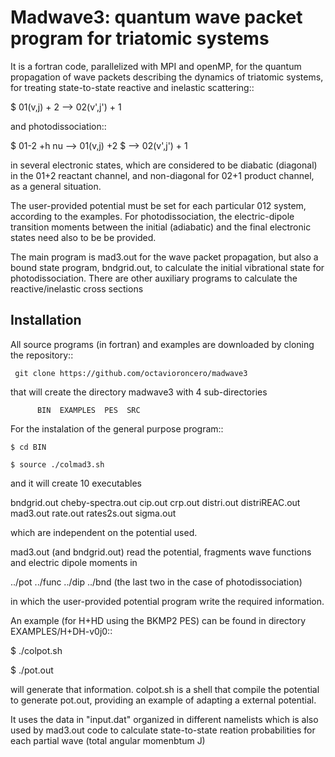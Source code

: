 # Madwave3: quantum wave packet program for triatomic systems  


It is a fortran code, parallelized with MPI and openMP,
for the quantum propagation of wave packets describing the dynamics of triatomic systems,
 for treating state-to-state reactive and inelastic scattering::

   $ 01(v,j) + 2 --> 02(v',j') + 1

and photodissociation::

   $ 01-2 +h nu --> 01(v,j) +2
   $            --> 02(v',j') + 1

in several electronic states, which are considered to be
diabatic (diagonal) in the 01+2 reactant channel, and non-diagonal
for 02+1 product channel, as a general situation.

The user-provided potential must be set for each particular 012 system,
 according to the examples. For photodissociation, the electric-dipole
transition moments between the initial (adiabatic) and the final
electronic states need also to be be provided.

The main program is mad3.out for the wave packet propagation, but
also a bound state program, bndgrid.out, to calculate the initial vibrational
state for photodissociation. There are other auxiliary programs to
calculate the reactive/inelastic cross sections

## Installation

All source programs (in fortran) and examples are downloaded by cloning
the repository::

```
 git clone https://github.com/octavioroncero/madwave3
```

that will create the directory madwave3 with 4 sub-directories

```
      BIN  EXAMPLES  PES  SRC
```

For the instalation of the general purpose program::

```
$ cd BIN 

$ source ./colmad3.sh
```

and it will create 10 executables

bndgrid.out  cheby-spectra.out  cip.out   crp.out  distri.out  distriREAC.out  mad3.out  rate.out  rates2s.out  sigma.out  

which are independent on the potential used. 

mad3.out (and bndgrid.out) read the potential, fragments wave functions and electric dipole moments in

../pot  ../func ../dip ../bnd  (the  last two  in the case of photodissociation)

in which the user-provided potential program write the required information.

An example (for H+HD  using the BKMP2  PES) can be found in directory
EXAMPLES/H+DH-v0j0::

$ ./colpot.sh 

$ ./pot.out

will generate that information.
colpot.sh is a shell  that compile the potential to generate pot.out,
providing an example of adapting a external potential.

It uses the data in "input.dat" organized in different namelists
which is also used by mad3.out code to calculate state-to-state reation
probabilities for each partial wave (total angular momenbtum J)


